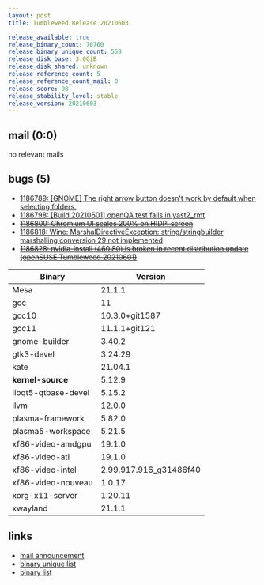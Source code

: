 ```yaml
---
layout: post
title: Tumbleweed Release 20210603

release_available: true
release_binary_count: 70760
release_binary_unique_count: 558
release_disk_base: 3.0GiB
release_disk_shared: unknown
release_reference_count: 5
release_reference_count_mail: 0
release_score: 98
release_stability_level: stable
release_version: 20210603
---
```


## mail (0:0)

no relevant mails

## bugs (5)

<!--more-->

- [1186789: \[GNOME\] The right arrow button doesn't work by default when selecting folders.](https://bugzilla.opensuse.org/show_bug.cgi?id=1186789)
- [1186798: \[Build 20210601\] openQA test fails in yast2_rmt](https://bugzilla.opensuse.org/show_bug.cgi?id=1186798)
- ~~[1186800: Chromium UI scales 200% on HIDPI screen](https://bugzilla.opensuse.org/show_bug.cgi?id=1186800)~~
- [1186818: Wine: MarshalDirectiveException: string/stringbuilder marshalling conversion 29 not implemented](https://bugzilla.opensuse.org/show_bug.cgi?id=1186818)
- ~~[1186828: nvidia-install (460.80) is broken in recent distribution update (openSUSE Tumbleweed 20210601)](https://bugzilla.opensuse.org/show_bug.cgi?id=1186828)~~

Binary | Version
--- | ---
Mesa | 21.1.1
gcc | 11
gcc10 | 10.3.0+git1587
gcc11 | 11.1.1+git121
gnome-builder | 3.40.2
gtk3-devel | 3.24.29
kate | 21.04.1
**kernel-source** | 5.12.9
libqt5-qtbase-devel | 5.15.2
llvm | 12.0.0
plasma-framework | 5.82.0
plasma5-workspace | 5.21.5
xf86-video-amdgpu | 19.1.0
xf86-video-ati | 19.1.0
xf86-video-intel | 2.99.917.916_g31486f40
xf86-video-nouveau | 1.0.17
xorg-x11-server | 1.20.11
xwayland | 21.1.1

## links

- [mail announcement](https://lists.opensuse.org/archives/list/factory@lists.opensuse.org/thread/2XJZY4PLH43RQPWIVY6D7HXZUOUIIX36)
- [binary unique list](http://download.opensuse.org/history/20210603/rpm.unique.list)
- [binary list](http://download.opensuse.org/history/20210603/rpm.list)
